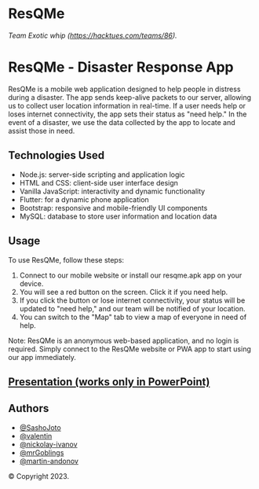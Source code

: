# ResQMe

*Team Exotic whip (https://hacktues.com/teams/86).*

# ResQMe - Disaster Response App

ResQMe is a mobile web application designed to help people in distress during a disaster. The app sends keep-alive packets to our server, allowing us to collect user location information in real-time. If a user needs help or loses internet connectivity, the app sets their status as "need help." In the event of a disaster, we use the data collected by the app to locate and assist those in need.

## Technologies Used

- Node.js: server-side scripting and application logic
- HTML and CSS: client-side user interface design
- Vanilla JavaScript: interactivity and dynamic functionality
- Flutter: for a dynamic phone application
- Bootstrap: responsive and mobile-friendly UI components
- MySQL: database to store user information and location data

## Usage

To use ResQMe, follow these steps:

1. Connect to our mobile website or install our resqme.apk app on your device.
2. You will see a red button on the screen. Click it if you need help.
3. If you click the button or lose internet connectivity, your status will be updated to "need help," and our team will be notified of your location.
4. You can switch to the "Map" tab to view a map of everyone in need of help.

Note: ResQMe is an anonymous web-based application, and no login is required. Simply connect to the ResQMe website or PWA app to start using our app immediately.

## [Presentation (works only in PowerPoint)](https://docs.google.com/presentation/d/1lAVxxBvX8NRWgGcZcblqejD0l4HOyubS/edit?usp=sharing&ouid=118146210055797813296&rtpof=true&sd=true)
## Authors

- [@SashoJoto](https://github.com/SashoJoto)
- [@valentin](https://github.com/alt-plus-f4)
- [@nickolay-ivanov](https://github.com/nickolay-ivanov)
- [@mrGoblings](https://github.com/mrGoblings)
- [@martin-andonov](https://github.com/Martin-Andonov)

© Copyright 2023. 
